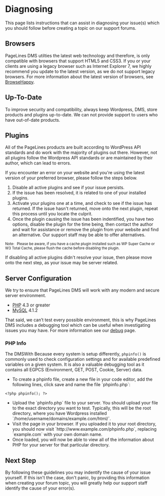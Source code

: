 # Diagnosing #

This page lists instructions that can assist in diagnosing your issue(s) which you should follow before creating a topic on our support forums.

## Browsers ##

PageLines DMS utilties the latest web technology and therefore, is only compatible with browsers that support HTML5 and CSS3. If you or your clients are using a legacy browser such as Internet Explorer 7, we highly recommend you update to the latest version, as we do not support legacy browsers. For more information about the latest version of browsers, see [BrowseHappy](http://browsehappy.com/).

## Up-To-Date

To improve security and compatibility, always keep Wordpress, DMS, store products and plugins up-to-date. We can not provide support to users who have out-of-date products.

## Plugins ##

All of the PageLines products are built according to WordPress API standards and do work with the majority of plugins out there. However, not all plugins follow the Wordpress API standards or are maintained by their author, which can lead to errors.

If you encounter an error on your website and you're using the latest version of your preferred browser, please follow the steps below.

1. Disable all active plugins and see if your issue persists.
2. If the issue has been resolved, it is related to one of your installed plugins.
3. Activate your plugins one at a time, and check to see if the issue has returned. If the issue hasn't returned, move onto the next plugin, repeat this process until you locate the culprit.
4. Once the plugin causing the issue has been indentified, you have two options, disable the plugin for the time being, then contact the author and wait for assistance or remove the plugin from your website and find an alternative. Our support staff may be able to offer alternatives.

<p class="zmt zmb"><small><span class="label label-info" style="margin-right: 5px;">Note:</span> Please be aware, if you have a cache plugin installed such as WP Super Cache or W3 Total Cache, please flush the cache before disabling the plugin.</small></p>

If disabling all active plugins didn't resolve your issue, then please move onto the next step, as your issue may be server related.

## Server Configuration ##

We try to ensure that PageLines DMS will work with any modern and secure server environment.

* [PHP](http://php.net/) 4.3 or greater
* [MySQL](http://www.mysql.com/) 4.1.2

That said, we can’t test every possible environment, this is  why PageLines DMS includes a debugging tool which can be useful when investigating issues you may have. For more information see our [debug](http://docs.pagelines.com/support-troubleshooting/debug) page.

### PHP Info ###

The DMSWith Because every system is setup differently, `phpinfo()` is commonly used to check configuration settings and for available predefined variables on a given system. It is also a valuable debugging tool as it contains all EGPCS (Environment, GET, POST, Cookie, Server) data.

<ul>
<li> To create a phpinfo file, create a new file in your code editor, add the following lines, click save and name the file `phpinfo.php`:</li>
</ul>

~~~ .php
<?php phpinfo(); ?>
~~~

<ul>
<li>Upload the `phpinfo.php` file to your server. You should upload your file to the exact directory you want to test. Typically, this will be the root directory, where you have Wordpress installed `/home/username/domains/example.com/html/`.</li>

<li>Visit the page in your browser. If you uploaded it to your root directory, you should now visit `http://www.example.com/phpinfo.php`, replacing `example.com` with your own domain name.</li>

<li>Once loaded, you will now be able to view all of the information about PHP for your server for that particular directory.</li>
</ul>

## Next Step ##

By following these guidelines you may indentify the cause of your issue yourself. If this isn't the case, don't panic, by providing this information when creating your forum topic, you will greatly help our support staff identify the cause of your error(s).